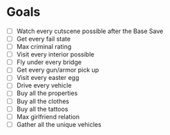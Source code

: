 # Goals
 - [ ] Watch every cutscene possible after the Base Save
 - [ ] Get every fail state
 - [ ] Max criminal rating
 - [ ] Visit every interior possible
 - [ ] Fly under every bridge
 - [ ] Get every gun/armor pick up
 - [ ] Visit every easter egg
 - [ ] Drive every vehicle
 - [ ] Buy all the properties
 - [ ] Buy all the clothes
 - [ ] Buy all the tattoos
 - [ ] Max girlfriend relation
 - [ ] Gather all the unique vehicles